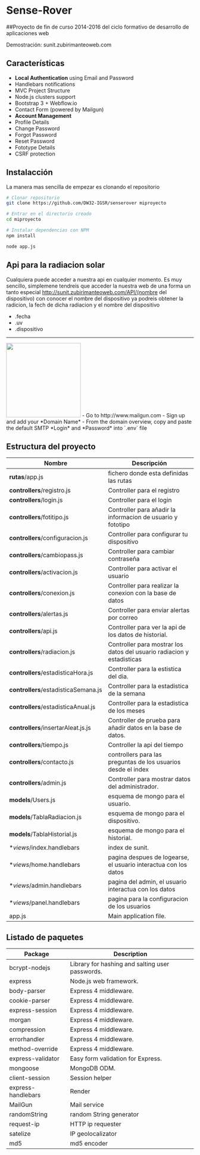 # Sense-Rover

##Proyecto de fin de curso 2014-2016 del ciclo formativo de desarrollo de aplicaciones web


Demostración:
sunit.zubirimanteoweb.com


Características
--------

- **Local Authentication** using Email and Password
- Handlebars notifications
- MVC Project Structure
- Node.js clusters support
- Bootstrap 3 + Webflow.io
- Contact Form (powered by Mailgun)
- **Account Management**
 - Profile Details
 - Change Password
 - Forgot Password
 - Reset Password
 - Fototype Details
- CSRF protection


Instalacción
---------------

La manera mas sencilla de empezar es clonando el repositorio

```bash
# Clonar repositorio
git clone https://github.com/DW32-IGSR/senserover miproyecto

# Entrar en el directorio creado
cd miproyecto

# Instalar dependencias con NPM
npm install

node app.js
```

Api para la radiacion solar
------------------

Cualquiera puede acceder a nuestra api en cualquier momento. Es muy sencillo, simplemene tendreis que acceder
la nuestra web de una forma un tanto especial http://sunit.zubirimanteoweb.com/API/(nombre del dispositivo)
con conocer el nombre del dispositivo ya podreis obtener la radicion, la fech de dicha radiacion y el nombre del dispositivo

- .fecha
- .uv
- .dispositivo




<hr>

<img src="https://raw.github.com/mailgun/media/master/Mailgun_Primary.png" width="200">
- Go to http://www.mailgun.com
- Sign up and add your *Domain Name*
- From the domain overview, copy and paste the default SMTP *Login* and *Password* into `.env` file


Estructura del proyecto
-----------------

| Nombre                              | Descripción                                                            |
| ----------------------------------  | ------------------------------------------------------------------     |
| **rutas**/app.js                    | fichero donde esta definidas las rutas                                 |
| **controllers**/registro.js         | Controller para el registro                                            |
| **controllers**/login.js            | Controller para el login                                               |
| **controllers**/fotitipo.js         | Controller para añadir la informacion de usuario y fototipo            |
| **controllers**/configuracion.js    | Controller para configurar tu dispositivo                              |
| **controllers**/cambiopass.js       | Controller para cambiar contraseña                                     |
| **controllers**/activacion.js       | Controller para activar el usuario                                     |
| **controllers**/conexion.js         | Controller para realizar la conexion con la base de datos              |
| **controllers**/alertas.js          | Controller para enviar alertas por correo                              |
| **controllers**/api.js              | Controller para ver la api de los datos de historial.                  |
| **controllers**/radiacion.js        | Controller para mostrar los datos del usuario radiacion y estadisticas |
| **controllers**/estadisticaHora.js  | Controller para la estistica del dia.                                  |
| **controllers**/estadisticaSemana.js| Controller para la estadistica de la semana                            |
| **controllers**/estadisticaAnual.js | Controller para la estadistica de los meses                            |
| **controllers**/insertarAleat.js.js | Controller de prueba para añadir datos en la base de datos.            |
| **controllers**/tiempo.js           | Controller la api del tiempo                                           |
| **controllers**/contacto.js         | controllers para las preguntas de los usuarios desde el index          |
| **controllers**/admin.js            | Controller para mostrar datos del administrador.                       |
| **models**/Users.js                 | esquema de mongo para el usuario.                                      |
| **models**/TablaRadiacion.js        | esquema de mongo para el dispositivo.                                  |
| **models**/TablaHistorial.js        | esquema de mongo para el historial.                                    |
| **views*/index.handlebars           | index de sunit.                                                        |
| **views*/home.handlebars            | pagina despues de logearse, el usuario interactua con los datos        |
| **views*/admin.handlebars           | pagina del admin, el usuario interactua con los datos                  |
| **views*/panel.handlebars           | pagina para la configuracion de los usuarios                           |
| app.js                              | Main application file.                                                 |


Listado de paquetes
----------------

| Package                         | Description                                                           |
| ------------------------------- | --------------------------------------------------------------------- |
| bcrypt-nodejs                   | Library for hashing and salting user passwords.                       |     
| express                         | Node.js web framework.                                                |
| body-parser                     | Express 4 middleware.                                                 |
| cookie-parser                   | Express 4 middleware.                                                 |
| express-session                 | Express 4 middleware.                                                 |
| morgan                          | Express 4 middleware.                                                 |
| compression                     | Express 4 middleware.                                                 |
| errorhandler                    | Express 4 middleware.                                                 |
| method-override                 | Express 4 middleware.                                                 |
| express-validator               | Easy form validation for Express.                                     |
| mongoose                        | MongoDB ODM.                                                          |
| client-session                  | Session helper                                                        |
| express-handlebars              | Render                                                                |
| MailGun                         | Mail service                                                          |
| randomString                    | random String generator                                               |
| request-ip                      | HTTP ip requester                                                     |
| satelize                        | IP geolocalizator                                                     |
| md5                             | md5 encoder                                                           |



